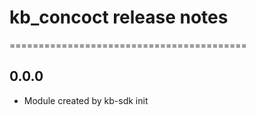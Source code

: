 # kb_concoct release notes
=========================================

0.0.0
-----
* Module created by kb-sdk init
